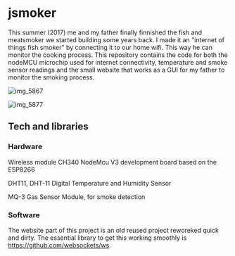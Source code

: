 # jsmoker

This summer (2017) me and my father finally finnished the fish and meatsmoker we started building some years back. I made it an "internet of things fish smoker" by connecting it to our home wifi. This way he can monitor the cooking process. This repository contains the code for both the nodeMCU microchip used for internet connectivity, temperature and smoke sensor readings and the small website that works as a GUI for my father to monitor the smoking process.


![img_5867](https://user-images.githubusercontent.com/10955000/31044906-c2353552-a5d8-11e7-8e3a-acf1a3656a40.JPG)

![img_5877](https://user-images.githubusercontent.com/10955000/31044908-c81eaf66-a5d8-11e7-8694-c3df76c65305.JPG)


## Tech and libraries

### Hardware

Wireless module CH340 NodeMcu V3 development board based on the ESP8266
 
DHT11, DHT-11 Digital Temperature and Humidity Sensor

MQ-3 Gas Sensor Module, for smoke detection

### Software

The website part of this project is an old reused project reworeked quick and dirty. The essential library to get this working smoothly is https://github.com/websockets/ws.
